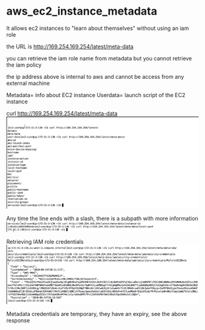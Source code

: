 # aws_ec2_instance_metadata

It allows ec2 instances to "learn about themselves" without using an iam role

the URL is http://169.254.169.254/latest/meta-data

you can retrieve the iam role name from metadata but you cannot retrieve the iam policy

the ip address above is internal to aws and cannot be access from any external machine

Metadata= info about EC2 instance
Userdata= launch script of the EC2 instance

curl http://169.254.169.254/latest/meta-data
![internal_metadata_curl](internal_metadata_curl.png)

Any time the line ends with a slash, there is a subpath with more information
![instance_id_curl](instance_id_curl.png)

Retrieving IAM role credentials
![iam_role_credentials_curl](iam_role_credentials_curl.png)

Metadata credentials are temporary, they have an expiry, see the above response